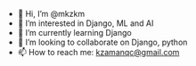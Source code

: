 - 👋 Hi, I’m @mkzkm
- 👀 I’m interested in Django, ML and AI
- 🌱 I’m currently learning Django
- 💞️ I’m looking to collaborate on Django, python
- 📫 How to reach me: kzamanqc@gmail.com

<!---
mkzkm/mkzkm is a ✨ special ✨ repository because its `README.md` (this file) appears on your GitHub profile.
You can click the Preview link to take a look at your changes.
--->
